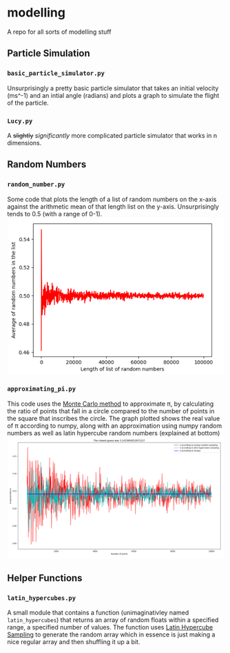 # modelling
A repo for all sorts of modelling stuff

## Particle Simulation
### `basic_particle_simulator.py` 
Unsurprisingly a pretty basic particle simulator that takes an initial velocity (ms^-1) and an intial angle (radians) and plots a graph to simulate the flight of the particle.

### `Lucy.py`
A ~~slightly~~ _significantly_ more complicated particle simulator that works in n dimensions.

## Random Numbers
### `random_number.py`
Some code that plots the length of a list of random numbers on the x-axis against the arithmetic mean of that length list on the y-axis. Unsurprisingly tends to 0.5 (with a range of 0-1).
![Graph](images/random_number_convergance.PNG?raw=true)

### `approximating_pi.py`
This code uses the [Monte Carlo method](https://arxiv.org/ftp/arxiv/papers/1909/1909.13212.pdf) to approximate π, by calculating the ratio of points that fall in a circle compared to the number of points in the square that inscribes the circle. The graph plotted shows the real value of π according to numpy, along with an approximation using numpy random numbers as well as latin hypercube random numbers (explained at bottom)
![Graph](images/monte_carlo_pi_approximation.png?raw=true)

## Helper Functions
### `latin_hypercubes.py`
A small module that contains a function (unimaginativley named `latin_hypercubes`) that returns an array of random floats within a specified range, a specified number of values. The function uses [Latin Hypercube Sampling](https://en.wikipedia.org/wiki/Latin_hypercube_sampling) to generate the random array which in essence is just making a nice regular array and then shuffling it up a bit.
